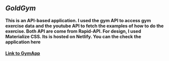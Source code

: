 ## _GoldGym_

**This is an API-based application. I used the gym API to access gym exercise data and the youtube API to fetch the examples of how to do the exercise. Both API are come from Rapid-API. For design, I used Materialize CSS. Its is hosted on Netlify. You can the check the application here**

#### [Link to GymApp](https://gymguide.netlify.app/)

